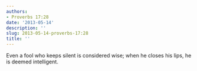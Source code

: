 ```yaml
---
authors:
- Proverbs 17:28
date: '2013-05-14'
description: ''
slug: 2013-05-14-proverbs-17:28
title: ''
---
```

Even a fool who keeps silent is considered wise; when he closes his lips, he is deemed intelligent.




